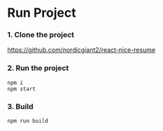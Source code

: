
# Run Project
### 1. Clone the project
https://github.com/nordicgiant2/react-nice-resume
### 2. Run the project
```shell
npm i
npm start
```

### 3. Build
```shell
npm run build
```
